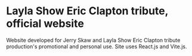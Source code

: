 # Layla Show Eric Clapton tribute, official website

Website developed for Jerry Skaw and Layla Show Eric Clapton tribute production's promotional and personal use. Site uses React.js and Vite.js.